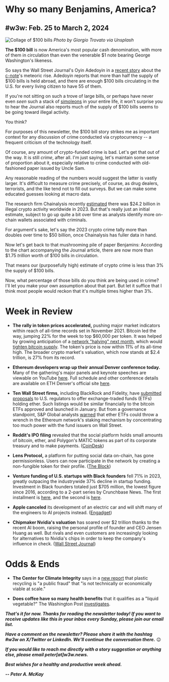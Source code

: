 # Why so many Benjamins, America?
## #w3w: Feb. 25 to March 2, 2024

![Collage of $100 bills](https://images.unsplash.com/photo-1593672755342-741a7f868732)
*Photo by Giorgio Trovato via Unsplash*

**The $100 bill** is now America's most popular cash denomination, with more of them in circulation than even the venerable $1 note bearing George Washington's likeness.

So says the Wall Street Journal's Oyin Adedoyin in a [recent story](https://www.wsj.com/personal-finance/american-dollar-currency-100-bill-c6a47c79?st=02dgeljm8vby6zg&reflink=desktopwebshare_permalink) about the [c-note](https://www.investopedia.com/terms/c/c-note.asp)'s meteoric rise. Adedoyin reports that more than half the supply of $100 bills is held abroad, and there are enough $100 bills circulating in the U.S. for every living citizen to have 55 of them.

If you're not sitting on such a trove of large bills, or perhaps have never even *seen* such a stack of [simoleons](https://www.merriam-webster.com/dictionary/simoleon) in your entire life, it won't surprise you to hear the Journal also reports much of the supply of $100 bills seems to be going toward illegal activity.

You think?

For purposes of this newsletter, the $100 bill story strikes me as important context for any discussion of crime conducted via cryptocurrency -- a frequent criticism of the technology itself.

Of course, any amount of crypto-funded crime is bad. Let's get that out of the way. It is still *crime*, after all. I'm just saying, let's maintain some sense of proportion about it, especially relative to crime conducted with old-fashioned paper issued by Uncle Sam.

Any reasonable reading of the numbers would suggest the latter is vastly larger. It's difficult to measure crime precisely, of course, as drug dealers, terrorists, and the like tend not to fill out surveys. But we can make some educated guesses looking at macro data.

The research firm Chainalysis recently [estimated](https://www.chainalysis.com/blog/2024-crypto-crime-report-introduction/) there was $24.2 billion in illegal crypto activity worldwide in 2023. But that's really just an initial estimate, subject to go up quite a bit over time as analysts identify more on-chain wallets associated with criminals.

For argument's sake, let's say the 2023 crypto crime tally more than doubles over time to $50 billion, once Chainalysis has fuller data in hand.

Now let's get back to that mushrooming pile of paper Benjamins: According to the chart accompanying the Journal article, there are now more than $1.75 *trillion* worth of $100 bills in circulation.

That means our (purposefully high) estimate of crypto crime is less than 3% the supply of $100 bills.

Now, what percentage of those bills do you think are being used in crime? I'll let you make your own assumption about that part. But let it suffice that I think most people would reckon that it's multiple times higher than 3%.

# Week in Review

- **The rally in token prices accelerated,** pushing major market indicators within reach of all-time records set in November 2021. Bitcoin led the way, jumping 22% for the week to top $60,000 per token. It was helped by growing anticipation of a [network "halving" next month](https://www.marketwatch.com/story/how-bitcoins-upcoming-halving-differs-from-the-cryptos-previous-cycles-6813e4a4), which would [tighten bitcoin supply](https://www.coindesk.com/business/2024/02/22/crypto-for-advisors-bitcoins-4th-halving-is-approaching/). The token's price is now within 11% of its all-time high. The broader crypto market's valuation, which now stands at $2.4 trillion, is 27% from its record.

- **Ethereum developers wrap up their annual Denver conference today.** Many of the gathering's major panels and keynote speeches are viewable on YouTube [here](https://www.youtube.com/@ETHDenver). Full schedule and other conference details are available on ETH Denver's official site [here](https://www.ethdenver.com/).

- **Ten Wall Street firms,** including BlackRock and Fidelity, have [submitted proposals](https://www.wsj.com/finance/currencies/bitcoin-etfs-ether-investing-cryptocurrency-8d2f4d55) to U.S. regulators to offer exchange-traded funds (ETFs) holding ether. Such listings would be similar financially to the bitcoin ETFs approved and launched in January. But from a governance standpoint, S&P Global analysts [warned](https://www.spglobal.com/ratings/en/research/articles/240220-u-s-ether-etfs-could-exacerbate-concentration-risk-13009237) that ether ETFs could throw a wrench in the Ethereum network's staking mechanism by concentrating too much power with the fund issuers on Wall Street.

- **Reddit's IPO filing** revealed that the social platform holds small amounts of bitcoin, ether, and Polygon's MATIC tokens as part of its corporate treasury and to make payments. ([CoinDesk](https://www.coindesk.com/consensus-magazine/2024/02/23/what-reddits-ipo-filing-says-about-crypto-regulation/))

- **Lens Protocol,** a platform for putting social data on-chain, has gone permissionless. Users can now participate in the network by creating a non-fungible token for their profile. ([The Block](https://www.theblock.co/post/279335/blockchain-based-social-graph-lens-enters-permissionless-phase))

- **Venture funding of U.S. startups with Black founders** fell 71% in 2023, greatly outpacing the industrywide 37% decline in startup funding. Investment in Black founders totaled just $705 million, the lowest figure since 2016, according to a 2-part series by Crunchbase News. The first installment is [here](https://news.crunchbase.com/diversity/venture-funding-black-founded-startups-2023-data/), and the second is [here](https://news.crunchbase.com/diversity/black-founder-startup-investment-bay-area-atlanta-boston-data/).

- **Apple canceled** its development of an electric car and will shift many of the engineers to AI projects instead. ([Engadget](https://www.msn.com/en-us/money/other/the-apple-car-project-is-reportedly-dead/ar-BB1iZNdP))

- **Chipmaker Nvidia's valuation** has soared over $2 trillion thanks to the recent AI boom, raising the personal profile of founder and CEO Jensen Huang as well. But rivals and even customers are increasingly looking for alternatives to Nvidia's chips in order to keep the company's influence in check. ([Wall Street Journal](https://www.wsj.com/tech/ai/nvidia-ceo-jensen-huang-vision-company-f05db212?st=uydjpbt6y2q0hqw&reflink=desktopwebshare_permalink))

# Odds & Ends

- **The Center for Climate Integrity** says in a [new report](https://climateintegrity.org/plastics-fraud) that plastic recycling is "a public fraud" that "is not technically or economically viable at scale."

- **Does coffee have so many health benefits** that it qualifies as a "liquid vegetable?" The Washington Post [investigates](https://www.washingtonpost.com/wellness/2024/02/27/coffee-diabetes-health-benefits/).

_**That's it for now. Thanks for reading the newsletter today! If you want to receive updates like this in your inbox every Sunday, please join our email list.**_

_**Have a comment on the newsletter? Please share it with the hashtag #w3w on X/Twitter or LinkedIn. We'll continue the conversation there.**_ 😉

_**If you would like to reach me directly with a story suggestion or anything else, please email peter[at]w3w.news.**_

<!--Move this content to standing editorial policy page on the website.     _**Note: #Web3Weekly content is intended for journalistic purposes only, not as investment advice. Always [DYOR](https://www.urbandictionary.com/define.php?term=DYOR) and consult appropriate financial professionals before making investment decisions.**_ -->

_**Best wishes for a healthy and productive week ahead.**_  

_**-- Peter A. McKay**_  
